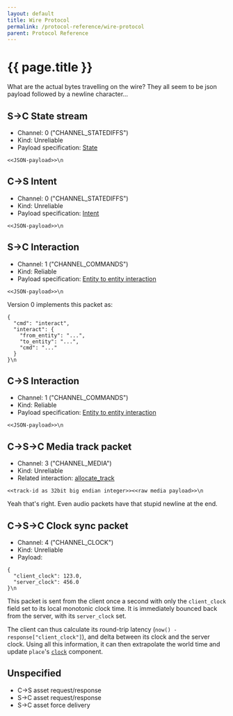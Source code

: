 ```yaml
---
layout: default
title: Wire Protocol
permalink: /protocol-reference/wire-protocol
parent: Protocol Reference
---
```


# {{ page.title }}

What are the actual bytes travelling on the wire? They all seem to be json payload followed by a newline character...

## S->C State stream

- Channel: 0 ("CHANNEL_STATEDIFFS")
- Kind: Unreliable
- Payload specification: [State](state-diffs)

```
<<JSON-payload>>\n
```

## C->S Intent

- Channel: 0 ("CHANNEL_STATEDIFFS")
- Kind: Unreliable
- Payload specification: [Intent](intent)

```
<<JSON-payload>>\n
```

## S->C Interaction

- Channel: 1 ("CHANNEL_COMMANDS")
- Kind: Reliable
- Payload specification: [Entity to entity interaction](/protocol-reference/#entity-to-entity-interaction-requestresponsepubsub)

```
<<JSON-payload>>\n
```

Version 0 implements this packet as:

```
{
  "cmd": "interact",
  "interact": {
    "from_entity": "...",
    "to_entity": "...",
    "cmd": "..."
  }
}\n
```

## C->S Interaction

- Channel: 1 ("CHANNEL_COMMANDS")
- Kind: Reliable
- Payload specification: [Entity to entity interaction](/protocol-reference/#entity-to-entity-interaction-requestresponsepubsub)

```
<<JSON-payload>>\n
```

## C->S->C Media track packet

- Channel: 3 ("CHANNEL_MEDIA")
- Kind: Unreliable
- Related interaction: [allocate_track](/protocol-reference/interactions#entity-wishes-to-transmit-live-media)

```
<<track-id as 32bit big endian integer>><<raw media payload>>\n
```

Yeah that's right. Even audio packets have
that stupid newline at the end.

## C->S->C Clock sync packet

- Channel: 4 ("CHANNEL_CLOCK")
- Kind: Unreliable
- Payload:

```
{
  "client_clock": 123.0,
  "server_clock": 456.0
}\n
```

This packet is sent from the client once a second with only the `client_clock` field set to its local monotonic clock time.
It is immediately bounced back from the server, with its `server_clock` set.

The client can thus calculate its round-trip latency (`now() - response["client_clock"]`), and delta
between its clock and the server clock. Using all this information, it can then extrapolate the world
time and update `place`'s [`clock`](https://github.com/alloverse/docs/blob/master/specifications/components.md#clock)
component.

## Unspecified

- C->S asset request/response
- S->C asset request/response
- S->C asset force delivery
